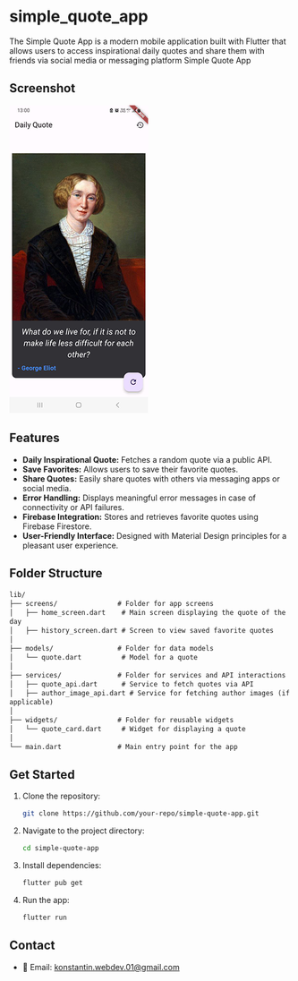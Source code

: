 # simple_quote_app

The Simple Quote App is a modern mobile application built with Flutter that allows users to access inspirational daily quotes and share them with friends via social media or messaging platform
Simple Quote App

## Screenshot

![Home Screen](image.png)  

## Features

- **Daily Inspirational Quote:** Fetches a random quote via a public API.
- **Save Favorites:** Allows users to save their favorite quotes.
- **Share Quotes:** Easily share quotes with others via messaging apps or social media.
- **Error Handling:** Displays meaningful error messages in case of connectivity or API failures.
- **Firebase Integration:** Stores and retrieves favorite quotes using Firebase Firestore.
- **User-Friendly Interface:** Designed with Material Design principles for a pleasant user experience.

## Folder Structure

```
lib/
├── screens/               # Folder for app screens
│   ├── home_screen.dart    # Main screen displaying the quote of the day
│   ├── history_screen.dart # Screen to view saved favorite quotes
│
├── models/                # Folder for data models
│   └── quote.dart          # Model for a quote
│
├── services/              # Folder for services and API interactions
│   ├── quote_api.dart      # Service to fetch quotes via API
│   ├── author_image_api.dart # Service for fetching author images (if applicable)
│
├── widgets/               # Folder for reusable widgets
│   └── quote_card.dart     # Widget for displaying a quote
│
└── main.dart              # Main entry point for the app
```

## Get Started

1. Clone the repository:
   ```bash
   git clone https://github.com/your-repo/simple-quote-app.git
   ```
2. Navigate to the project directory:
   ```bash
   cd simple-quote-app
   ```
3. Install dependencies:
   ```bash
   flutter pub get
   ```
4. Run the app:
   ```bash
   flutter run
   
## Contact

- 📧 Email: [konstantin.webdev.01@gmail.com](mailto:konstantin.webdev.01@gmail.com)
   
